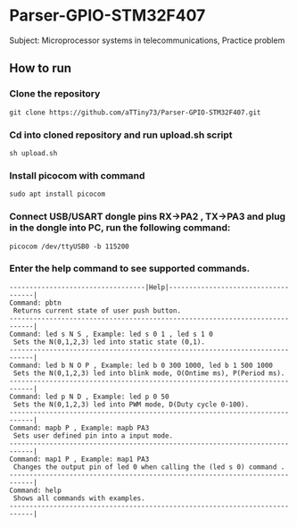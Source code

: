 # Parser-GPIO-STM32F407
Subject: Microprocessor systems in telecommunications, Practice problem

## How to run
### Clone the repository
```
git clone https://github.com/aTTiny73/Parser-GPIO-STM32F407.git
```
### Cd into cloned repository and run upload.sh script
```
sh upload.sh
```
### Install picocom with command
```
sudo apt install picocom
```
### Connect USB/USART dongle pins RX->PA2 , TX->PA3 and plug in the dongle into PC, run the following command:
```
picocom /dev/ttyUSB0 -b 115200
```
### Enter the help command to see supported commands.
```
----------------------------------|Help|------------------------------------|
Command: pbtn 
 Returns current state of user push button. 
----------------------------------------------------------------------------|
Command: led s N S , Example: led s 0 1 , led s 1 0 
 Sets the N(0,1,2,3) led into static state (0,1).
----------------------------------------------------------------------------|
Command: led b N O P , Example: led b 0 300 1000, led b 1 500 1000 
 Sets the N(0,1,2,3) led into blink mode, O(Ontime ms), P(Period ms). 
----------------------------------------------------------------------------|
Command: led p N D , Example: led p 0 50 
 Sets the N(0,1,2,3) led into PWM mode, D(Duty cycle 0-100).
----------------------------------------------------------------------------|
Command: mapb P , Example: mapb PA3 
 Sets user defined pin into a input mode.
----------------------------------------------------------------------------|
Command: map1 P , Example: map1 PA3 
 Changes the output pin of led 0 when calling the (led s 0) command .
----------------------------------------------------------------------------|
Command: help 
 Shows all commands with examples.
----------------------------------------------------------------------------|
```
